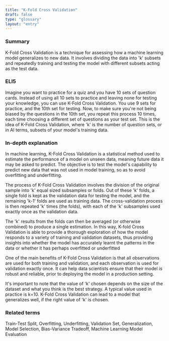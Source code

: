 ```yaml
---
title: "K-Fold Cross Validation"
draft: false
type: "glossary"
layout: "entry"
---
```


### Summary

K-Fold Cross Validation is a technique for assessing how a machine learning model generalizes to new data. It involves dividing the data into 'k' subsets and repeatedly training and testing the model with different subsets acting as the test data.

### ELI5

Imagine you want to practice for a quiz and you have 10 sets of question cards. Instead of using all 10 sets to practice and leaving none for testing your knowledge, you can use K-Fold Cross Validation. You use 9 sets for practice, and the 10th set for testing. Now, to make sure you're not being biased by the questions in the 10th set, you repeat this process 10 times, each time choosing a different set of questions as your test set. This is the idea of K-Fold Cross Validation, where 'k' is the number of question sets, or in AI terms, subsets of your model's training data.

### In-depth explanation

In machine learning, K-Fold Cross Validation is a statistical method used to estimate the performance of a model on unseen data, meaning future data it may be asked to predict. The objective is to test the model's capability to predict new data that was not used in model training, so as to avoid overfitting and underfitting.

The process of K-Fold Cross Validation involves the division of the original sample into 'k' equal sized subsamples or folds. Out of these 'k' folds, a single fold is kept as the validation data for testing the model, and the remaining 'k-1' folds are used as training data. The cross-validation process is then repeated 'k' times (the folds), with each of the 'k' subsamples used exactly once as the validation data. 

The 'k' results from the folds can then be averaged (or otherwise combined) to produce a single estimation. In this way, K-fold Cross Validation is able to provide a thorough exploration of how the model responds to a variety of training and validation datasets, thus providing insights into whether the model has accurately learnt the patterns in the data or whether it has perhaps overfitted or underfitted 

One of the main benefits of K-Fold Cross Validation is that all observations are used for both training and validation, and each observation is used for validation exactly once. It can help data scientists ensure that their model is robust and reliable, prior to deploying the model in a production setting. 

It's important to note that the value of 'k' chosen depends on the size of the dataset and what you think is the best strategy. A typical value used in practice is k=10. K-Fold Cross Validation can lead to a model that generalizes well, if the right value of 'k' is chosen.

### Related terms

Train-Test Split, Overfitting, Underfitting, Validation Set, Generalization, Model Selection, Bias-Variance Tradeoff, Machine Learning Model Evaluation 

